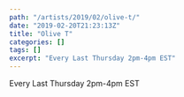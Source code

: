 ```yaml
---
path: "/artists/2019/02/olive-t/"
date: "2019-02-20T21:23:13Z"
title: "Olive T"
categories: []
tags: []
excerpt: "Every Last Thursday 2pm-4pm EST"
---
```


Every Last Thursday 2pm-4pm EST